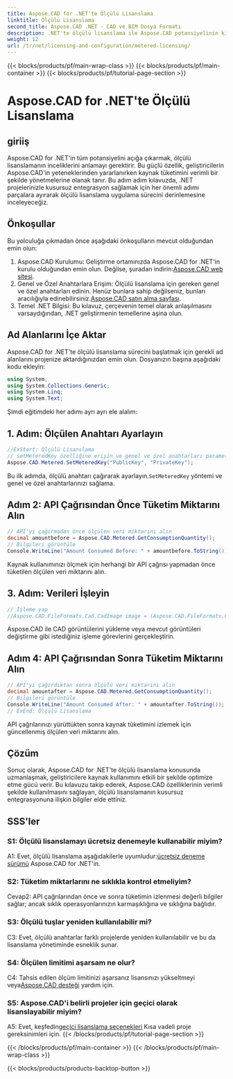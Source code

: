 ```yaml
---
title: Aspose.CAD for .NET'te Ölçülü Lisanslama
linktitle: Ölçülü Lisanslama
second_title: Aspose.CAD .NET - CAD ve BIM Dosya Formatı
description: .NET'te ölçülü lisanslama ile Aspose.CAD potansiyelinin kilidini açın. Kaynak kullanımını sorunsuz bir şekilde optimize edin. Adım adım kılavuzumuzu keşfedin.
weight: 12
url: /tr/net/licensing-and-configuration/metered-licensing/
---
```


{{< blocks/products/pf/main-wrap-class >}}
{{< blocks/products/pf/main-container >}}
{{< blocks/products/pf/tutorial-page-section >}}

# Aspose.CAD for .NET'te Ölçülü Lisanslama

## giriiş

Aspose.CAD for .NET'in tüm potansiyelini açığa çıkarmak, ölçülü lisanslamanın inceliklerini anlamayı gerektirir. Bu güçlü özellik, geliştiricilerin Aspose.CAD'in yeteneklerinden yararlanırken kaynak tüketimini verimli bir şekilde yönetmelerine olanak tanır. Bu adım adım kılavuzda, .NET projelerinizle kusursuz entegrasyon sağlamak için her önemli adımı parçalara ayırarak ölçülü lisanslama uygulama sürecini derinlemesine inceleyeceğiz.

## Önkoşullar

Bu yolculuğa çıkmadan önce aşağıdaki önkoşulların mevcut olduğundan emin olun:
1.  Aspose.CAD Kurulumu: Geliştirme ortamınızda Aspose.CAD for .NET'in kurulu olduğundan emin olun. Değilse, şuradan indirin:[Aspose.CAD web sitesi](https://releases.aspose.com/cad/net/).
2.  Genel ve Özel Anahtarlara Erişim: Ölçülü lisanslama için gereken genel ve özel anahtarları edinin. Henüz bunlara sahip değilseniz, bunları aracılığıyla edinebilirsiniz.[Aspose.CAD satın alma sayfası](https://purchase.aspose.com/buy).
3. Temel .NET Bilgisi: Bu kılavuz, çerçevenin temel olarak anlaşılmasını varsaydığından, .NET geliştirmenin temellerine aşina olun.

## Ad Alanlarını İçe Aktar

Aspose.CAD for .NET'te ölçülü lisanslama sürecini başlatmak için gerekli ad alanlarını projenize aktardığınızdan emin olun. Dosyanızın başına aşağıdaki kodu ekleyin:
```csharp
using System;
using System.Collections.Generic;
using System.Linq;
using System.Text;
```

Şimdi eğitimdeki her adımı ayrı ayrı ele alalım:

## 1. Adım: Ölçülen Anahtarı Ayarlayın

```csharp
//ExStart: Ölçülü Lisanslama
// setMeteredKey özelliğine erişin ve genel ve özel anahtarları parametre olarak iletin
Aspose.CAD.Metered.SetMeteredKey("PublicKey", "PrivateKey");
```

 Bu ilk adımda, ölçülü anahtarı çağırarak ayarlayın.`SetMeteredKey` yöntemi ve genel ve özel anahtarlarınızı sağlama.

## Adım 2: API Çağrısından Önce Tüketim Miktarını Alın

```csharp
// API'yi çağırmadan önce ölçülen veri miktarını alın
decimal amountbefore = Aspose.CAD.Metered.GetConsumptionQuantity();
// Bilgileri görüntüle
Console.WriteLine("Amount Consumed Before: " + amountbefore.ToString());
```

Kaynak kullanımınızı ölçmek için herhangi bir API çağrısı yapmadan önce tüketilen ölçülen veri miktarını alın.

## 3. Adım: Verileri İşleyin

```csharp
// İşleme yap
//Aspose.CAD.FileFormats.Cad.CadImage image = (Aspose.CAD.FileFormats.Cad.CadImage)Aspose.CAD.Image.load("BlockRefDgn.dwg");
```

Aspose.CAD ile CAD görüntülerini yükleme veya mevcut görüntüleri değiştirme gibi istediğiniz işleme görevlerini gerçekleştirin.

## Adım 4: API Çağrısından Sonra Tüketim Miktarını Alın

```csharp
// API'yi çağırdıktan sonra ölçülü veri miktarını alın
decimal amountafter = Aspose.CAD.Metered.GetConsumptionQuantity();
// Bilgileri görüntüle
Console.WriteLine("Amount Consumed After: " + amountafter.ToString());
// ExEnd: Ölçülü Lisanslama
```

API çağrılarınızı yürüttükten sonra kaynak tüketimini izlemek için güncellenmiş ölçülen veri miktarını alın.

## Çözüm

Sonuç olarak, Aspose.CAD for .NET'te ölçülü lisanslama konusunda uzmanlaşmak, geliştiricilere kaynak kullanımını etkili bir şekilde optimize etme gücü verir. Bu kılavuzu takip ederek, Aspose.CAD özelliklerinin verimli şekilde kullanılmasını sağlayan, ölçülü lisanslamanın kusursuz entegrasyonuna ilişkin bilgiler elde ettiniz.

## SSS'ler

### S1: Ölçülü lisanslamayı ücretsiz denemeyle kullanabilir miyim?

 A1: Evet, ölçülü lisanslama aşağıdakilerle uyumludur:[ücretsiz deneme sürümü](https://releases.aspose.com/) Aspose.CAD for .NET'in.

### S2: Tüketim miktarlarını ne sıklıkla kontrol etmeliyim?

Cevap2: API çağrılarından önce ve sonra tüketimin izlenmesi değerli bilgiler sağlar; ancak sıklık operasyonlarınızın karmaşıklığına ve sıklığına bağlıdır.

### S3: Ölçülü tuşlar yeniden kullanılabilir mi?

C3: Evet, ölçülü anahtarlar farklı projelerde yeniden kullanılabilir ve bu da lisanslama yönetiminde esneklik sunar.

### S4: Ölçülen limitimi aşarsam ne olur?

 C4: Tahsis edilen ölçüm limitinizi aşarsanız lisansınızı yükseltmeyi veya[Aspose.CAD desteği](https://forum.aspose.com/c/cad/19) yardım için.

### S5: Aspose.CAD'i belirli projeler için geçici olarak lisanslayabilir miyim?

 A5: Evet, keşfedin[geçici lisanslama seçenekleri](https://purchase.aspose.com/temporary-license/) Kısa vadeli proje gereksinimleri için.
{{< /blocks/products/pf/tutorial-page-section >}}

{{< /blocks/products/pf/main-container >}}
{{< /blocks/products/pf/main-wrap-class >}}

{{< blocks/products/products-backtop-button >}}
